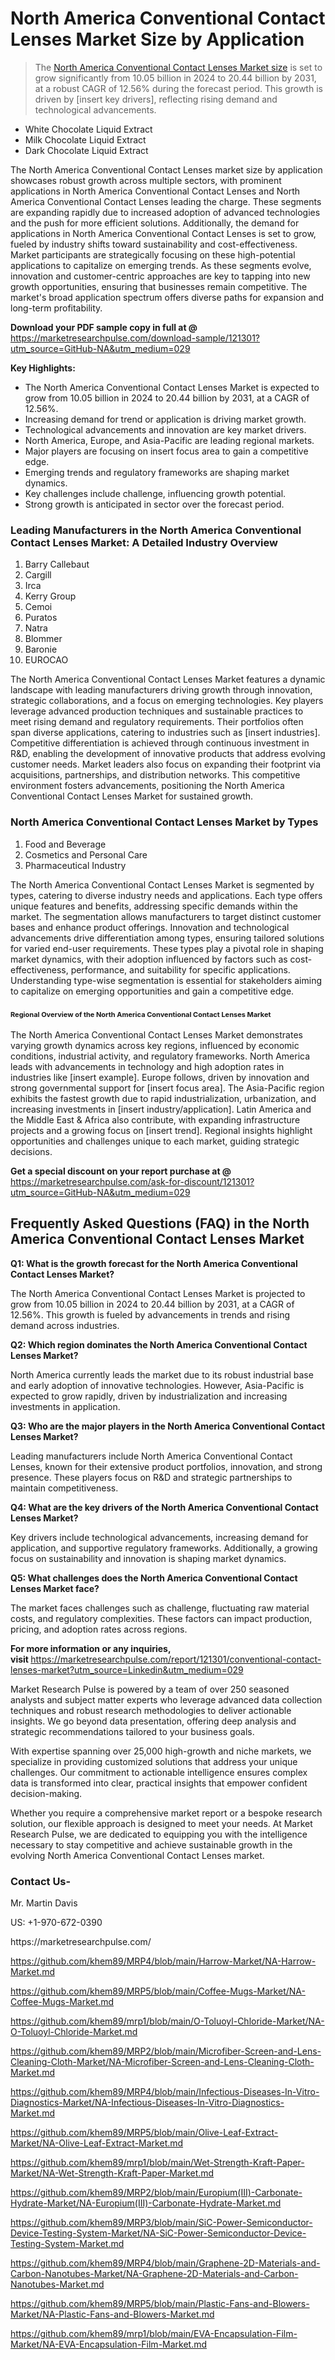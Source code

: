 <h1>North America Conventional Contact Lenses Market&nbsp;Size by Application</h1><blockquote><p>The <a href="https://marketresearchpulse.com/download-sample/121301?utm_source=GitHub-NA&amp;utm_medium=029">North America Conventional Contact Lenses Market size</a> is set to grow significantly from 10.05 billion in 2024 to 20.44 billion by 2031, at a robust CAGR of 12.56% during the forecast period. This growth is driven by [insert key drivers], reflecting rising demand and technological advancements.</p></blockquote><ul><li>White Chocolate Liquid Extract<li> Milk Chocolate Liquid Extract<li> Dark Chocolate Liquid Extract</li></ul><p>The North America Conventional Contact Lenses market size by application showcases robust growth across multiple sectors, with prominent applications in North America Conventional Contact Lenses and North America Conventional Contact Lenses leading the charge. These segments are expanding rapidly due to increased adoption of advanced technologies and the push for more efficient solutions. Additionally, the demand for applications in North America Conventional Contact Lenses is set to grow, fueled by industry shifts toward sustainability and cost-effectiveness. Market participants are strategically focusing on these high-potential applications to capitalize on emerging trends. As these segments evolve, innovation and customer-centric approaches are key to tapping into new growth opportunities, ensuring that businesses remain competitive. The market's broad application spectrum offers diverse paths for expansion and long-term profitability.</p><p><strong>Download your PDF sample copy in full at @ </strong><a href="https://marketresearchpulse.com/download-sample/121301?utm_source=GitHub-NA&amp;utm_medium=029">https://marketresearchpulse.com/download-sample/121301?utm_source=GitHub-NA&amp;utm_medium=029</a></p><p><strong>Key Highlights: </strong></p><ul><li>The North America Conventional Contact Lenses Market is expected to grow from 10.05 billion in 2024 to 20.44 billion by 2031, at a CAGR of 12.56%.</li><li>Increasing demand for trend or application is driving market growth.</li><li>Technological advancements and innovation are key market drivers.</li><li>North America, Europe, and Asia-Pacific are leading regional markets.</li><li>Major players are focusing on insert focus area to gain a competitive edge.</li><li>Emerging trends and regulatory frameworks are shaping market dynamics.</li><li>Key challenges include challenge, influencing growth potential.</li><li>Strong growth is anticipated in sector over the forecast period.</li></ul><h3>Leading Manufacturers in the North America Conventional Contact Lenses Market: A Detailed Industry Overview</h3><ol><li>Barry Callebaut</li><li>Cargill</li><li>Irca</li><li>Kerry Group</li><li>Cemoi</li><li>Puratos</li><li>Natra</li><li>Blommer</li><li>Baronie</li><li>EUROCAO</li></ol><div class="flex max-w-full flex-col flex-grow"><div class="min-h-8 text-message flex w-full flex-col items-end gap-2 whitespace-normal break-words [.text-message+&amp;]:mt-5" dir="auto" data-message-author-role="assistant" data-message-id="fd8432e4-4910-450d-b182-61b7bfb0a01f" data-message-model-slug="gpt-4o"><div class="flex w-full flex-col gap-1 empty:hidden first:pt-[3px]"><div class="markdown prose w-full break-words dark:prose-invert light"><p>The North America Conventional Contact Lenses Market features a dynamic landscape with leading manufacturers driving growth through innovation, strategic collaborations, and a focus on emerging technologies. Key players leverage advanced production techniques and sustainable practices to meet rising demand and regulatory requirements. Their portfolios often span diverse applications, catering to industries such as [insert industries]. Competitive differentiation is achieved through continuous investment in R&amp;D, enabling the development of innovative products that address evolving customer needs. Market leaders also focus on expanding their footprint via acquisitions, partnerships, and distribution networks. This competitive environment fosters advancements, positioning the North America Conventional Contact Lenses Market for sustained growth.</p></div></div></div></div><h3>North America Conventional Contact Lenses Market by Types</h3><ol><li>Food and Beverage<li> Cosmetics and Personal Care<li> Pharmaceutical Industry</li></ol><div class="flex max-w-full flex-col flex-grow"><div class="min-h-8 text-message flex w-full flex-col items-end gap-2 whitespace-normal break-words [.text-message+&amp;]:mt-5" dir="auto" data-message-author-role="assistant" data-message-id="084470be-0bb7-4664-bddf-5156b4f41249" data-message-model-slug="gpt-4o-mini"><div class="flex w-full flex-col gap-1 empty:hidden first:pt-[3px]"><div class="markdown prose w-full break-words dark:prose-invert light"><p>The North America Conventional Contact Lenses Market is segmented by types, catering to diverse industry needs and applications. Each type offers unique features and benefits, addressing specific demands within the market. The segmentation allows manufacturers to target distinct customer bases and enhance product offerings. Innovation and technological advancements drive differentiation among types, ensuring tailored solutions for varied end-user requirements. These types play a pivotal role in shaping market dynamics, with their adoption influenced by factors such as cost-effectiveness, performance, and suitability for specific applications. Understanding type-wise segmentation is essential for stakeholders aiming to capitalize on emerging opportunities and gain a competitive edge.</p></div></div></div></div><h3><span style="font-size: 11px;">Regional Overview of the North America Conventional Contact Lenses Market</span></h3><div class="flex max-w-full flex-col flex-grow"><div class="min-h-8 text-message flex w-full flex-col items-end gap-2 whitespace-normal break-words [.text-message+&amp;]:mt-5" dir="auto" data-message-author-role="assistant" data-message-id="e9038762-ce64-4e30-91c9-9bd413514231" data-message-model-slug="gpt-4o-mini"><div class="flex w-full flex-col gap-1 empty:hidden first:pt-[3px]"><div class="markdown prose w-full break-words dark:prose-invert light"><p>The North America Conventional Contact Lenses Market demonstrates varying growth dynamics across key regions, influenced by economic conditions, industrial activity, and regulatory frameworks. North America leads with advancements in technology and high adoption rates in industries like [insert example]. Europe follows, driven by innovation and strong governmental support for [insert focus area]. The Asia-Pacific region exhibits the fastest growth due to rapid industrialization, urbanization, and increasing investments in [insert industry/application]. Latin America and the Middle East &amp; Africa also contribute, with expanding infrastructure projects and a growing focus on [insert trend]. Regional insights highlight opportunities and challenges unique to each market, guiding strategic decisions.</p></div></div></div></div><p><strong>Get a special discount on your report purchase at @ </strong><a href="https://marketresearchpulse.com/ask-for-discount/121301?utm_source=GitHub-NA&amp;utm_medium=029">https://marketresearchpulse.com/ask-for-discount/121301?utm_source=GitHub-NA&amp;utm_medium=029</a></p><h2>Frequently Asked Questions (FAQ) in the North America Conventional Contact Lenses Market</h2><p><strong>Q1: What is the growth forecast for the North America Conventional Contact Lenses Market?</strong></p><p>The North America Conventional Contact Lenses Market is projected to grow from 10.05 billion in 2024 to 20.44 billion by 2031, at a CAGR of 12.56%. This growth is fueled by advancements in trends and rising demand across industries.</p><p><strong>Q2: Which region dominates the North America Conventional Contact Lenses Market?</strong></p><p>North America currently leads the market due to its robust industrial base and early adoption of innovative technologies. However, Asia-Pacific is expected to grow rapidly, driven by industrialization and increasing investments in application.</p><p><strong>Q3: Who are the major players in the North America Conventional Contact Lenses Market?</strong></p><p>Leading manufacturers include North America Conventional Contact Lenses, known for their extensive product portfolios, innovation, and strong presence. These players focus on R&amp;D and strategic partnerships to maintain competitiveness.</p><p><strong>Q4: What are the key drivers of the North America Conventional Contact Lenses Market?</strong></p><p>Key drivers include technological advancements, increasing demand for application, and supportive regulatory frameworks. Additionally, a growing focus on sustainability and innovation is shaping market dynamics.</p><p><strong>Q5: What challenges does the North America Conventional Contact Lenses Market face?</strong></p><p>The market faces challenges such as challenge, fluctuating raw material costs, and regulatory complexities. These factors can impact production, pricing, and adoption rates across regions.</p><p><strong>For more information or any inquiries, visit&nbsp;</strong><a href="https://marketresearchpulse.com/report/121301/conventional-contact-lenses-market?utm_source=Linkedin&utm_medium=029">https://marketresearchpulse.com/report/121301/conventional-contact-lenses-market?utm_source=Linkedin&utm_medium=029</a></p><p>Market Research Pulse is powered by a team of over 250 seasoned analysts and subject matter experts who leverage advanced data collection techniques and robust research methodologies to deliver actionable insights. We go beyond data presentation, offering deep analysis and strategic recommendations tailored to your business goals.</p><p>With expertise spanning over 25,000 high-growth and niche markets, we specialize in providing customized solutions that address your unique challenges. Our commitment to actionable intelligence ensures complex data is transformed into clear, practical insights that empower confident decision-making.</p><p>Whether you require a comprehensive market report or a bespoke research solution, our flexible approach is designed to meet your needs. At Market Research Pulse, we are dedicated to equipping you with the intelligence necessary to stay competitive and achieve sustainable growth in the evolving North America Conventional Contact Lenses market.</p><h3><strong>Contact Us-</strong></h3><p>Mr. Martin Davis</p><p>US: +1-970-672-0390</p><p>https://marketresearchpulse.com/</p><p><a href="https://github.com/khem89/MRP4/blob/main/Harrow-Market/NA-Harrow-Market.md">https://github.com/khem89/MRP4/blob/main/Harrow-Market/NA-Harrow-Market.md</a></p><p><a href="https://github.com/khem89/MRP5/blob/main/Coffee-Mugs-Market/NA-Coffee-Mugs-Market.md">https://github.com/khem89/MRP5/blob/main/Coffee-Mugs-Market/NA-Coffee-Mugs-Market.md</a></p><p><a href="https://github.com/khem89/mrp1/blob/main/O-Toluoyl-Chloride-Market/NA-O-Toluoyl-Chloride-Market.md">https://github.com/khem89/mrp1/blob/main/O-Toluoyl-Chloride-Market/NA-O-Toluoyl-Chloride-Market.md</a></p><p><a href="https://github.com/khem89/MRP2/blob/main/Microfiber-Screen-and-Lens-Cleaning-Cloth-Market/NA-Microfiber-Screen-and-Lens-Cleaning-Cloth-Market.md">https://github.com/khem89/MRP2/blob/main/Microfiber-Screen-and-Lens-Cleaning-Cloth-Market/NA-Microfiber-Screen-and-Lens-Cleaning-Cloth-Market.md</a></p><p><a href="https://github.com/khem89/MRP4/blob/main/Infectious-Diseases-In-Vitro-Diagnostics-Market/NA-Infectious-Diseases-In-Vitro-Diagnostics-Market.md">https://github.com/khem89/MRP4/blob/main/Infectious-Diseases-In-Vitro-Diagnostics-Market/NA-Infectious-Diseases-In-Vitro-Diagnostics-Market.md</a></p><p><a href="https://github.com/khem89/MRP5/blob/main/Olive-Leaf-Extract-Market/NA-Olive-Leaf-Extract-Market.md">https://github.com/khem89/MRP5/blob/main/Olive-Leaf-Extract-Market/NA-Olive-Leaf-Extract-Market.md</a></p><p><a href="https://github.com/khem89/mrp1/blob/main/Wet-Strength-Kraft-Paper-Market/NA-Wet-Strength-Kraft-Paper-Market.md">https://github.com/khem89/mrp1/blob/main/Wet-Strength-Kraft-Paper-Market/NA-Wet-Strength-Kraft-Paper-Market.md</a></p><p><a href="https://github.com/khem89/MRP2/blob/main/Europium(III)-Carbonate-Hydrate-Market/NA-Europium(III)-Carbonate-Hydrate-Market.md">https://github.com/khem89/MRP2/blob/main/Europium(III)-Carbonate-Hydrate-Market/NA-Europium(III)-Carbonate-Hydrate-Market.md</a></p><p><a href="https://github.com/khem89/MRP3/blob/main/SiC-Power-Semiconductor-Device-Testing-System-Market/NA-SiC-Power-Semiconductor-Device-Testing-System-Market.md">https://github.com/khem89/MRP3/blob/main/SiC-Power-Semiconductor-Device-Testing-System-Market/NA-SiC-Power-Semiconductor-Device-Testing-System-Market.md</a></p><p><a href="https://github.com/khem89/MRP4/blob/main/Graphene-2D-Materials-and-Carbon-Nanotubes-Market/NA-Graphene-2D-Materials-and-Carbon-Nanotubes-Market.md">https://github.com/khem89/MRP4/blob/main/Graphene-2D-Materials-and-Carbon-Nanotubes-Market/NA-Graphene-2D-Materials-and-Carbon-Nanotubes-Market.md</a></p><p><a href="https://github.com/khem89/MRP5/blob/main/Plastic-Fans-and-Blowers-Market/NA-Plastic-Fans-and-Blowers-Market.md">https://github.com/khem89/MRP5/blob/main/Plastic-Fans-and-Blowers-Market/NA-Plastic-Fans-and-Blowers-Market.md</a></p><p><a href="https://github.com/khem89/mrp1/blob/main/EVA-Encapsulation-Film-Market/NA-EVA-Encapsulation-Film-Market.md">https://github.com/khem89/mrp1/blob/main/EVA-Encapsulation-Film-Market/NA-EVA-Encapsulation-Film-Market.md</a></p>
